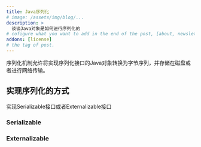```yaml
---
title: Java序列化
# image: /assets/img/blog/...
description: >
  谈谈Java对象是如何进行序列化的
# cofigure what you want to add in the end of the post, [about, newsletter, related, random, license]
addons: [license]
# the tag of post.
---
```


序列化机制允许将实现序列化接口的Java对象转换为字节序列，并存储在磁盘或者进行网络传输。<br>

## 实现序列化的方式
实现Serializable接口或者Externalizable接口

### Serializable

### Externalizable